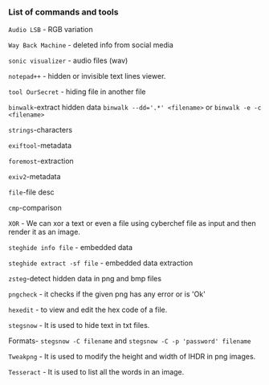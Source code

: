 ### List of commands and tools

`Audio LSB` - RGB variation

`Way Back Machine` - deleted info from social media

`sonic visualizer` - audio files (wav)

`notepad++` - hidden or invisible text lines viewer.

`tool OurSecret` - hiding file in another file

`binwalk`-extract hidden data `binwalk --dd='.*' <filename>` or `binwalk -e -c <filename>`

`strings`-characters

`exiftool`-metadata

`foremost`-extraction

`exiv2`-metadata

`file`-file desc

`cmp`-comparison

`XOR` - We can xor a text or even a file using cyberchef file as input and then render it as an image.

`steghide info file` - embedded data  

`steghide extract -sf file` - embedded data extraction  

`zsteg`-detect hidden data in png and bmp files  

`pngcheck` - it checks if the given png has any error or is 'Ok'  

`hexedit` - to view and edit the hex code of a file.  

`stegsnow` - It is used to hide text in txt files.  

Formats- `stegsnow -C filename` and `stegsnow -C -p 'password' filename`  

`Tweakpng` - It is used to modify the height and width of IHDR in png images.
 
 `Tesseract` - It is used to list all the words in an image.





